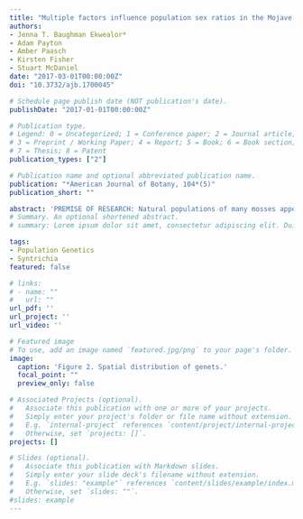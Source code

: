 ```yaml
---
title: "Multiple factors influence population sex ratios in the Mojave Desert moss Syntrichia caninervis"
authors:
- Jenna T. Baughman Ekwealor*
- Adam Payton
- Amber Paasch
- Kirsten Fisher
- Stuart McDaniel
date: "2017-03-01T00:00:00Z"
doi: "10.3732/ajb.1700045"

# Schedule page publish date (NOT publication's date).
publishDate: "2017-01-01T00:00:00Z"

# Publication type.
# Legend: 0 = Uncategorized; 1 = Conference paper; 2 = Journal article;
# 3 = Preprint / Working Paper; 4 = Report; 5 = Book; 6 = Book section;
# 7 = Thesis; 8 = Patent
publication_types: ["2"]

# Publication name and optional abbreviated publication name.
publication: "*American Journal of Botany, 104*(5)"
publication_short: ""

abstract: 'PREMISE OF RESEARCH: Natural populations of many mosses appear highly female-biased based on the presence of reproductive structures. This bias could be caused by increased male mortality, lower male growth rate, or a higher threshold for achieving sexual maturity in males. Here we test these hypotheses using samples from two populations of the Mojave Desert moss Syntrichia caninervis. METHODS: We used double-digest restriction-site associated DNA (RAD) sequencing to identify candidate sex-associated loci in a panel of sex-expressing plants. Next, we used putative sex-associated markers to identify the sex of individuals without sex structures. KEY RESULTS: We found a 17:1 patch-level phenotypic female to male sex ratio in the higher elevation site (Wrightwood) and no sex expression at the low elevation site (Phelan). In contrast, on the basis of genetic data, we found a 2:1 female bias at the Wrightwood site and only females at the Phelan site. The relative area occupied by male and female genets was indistinguishable, but males were less genetically diverse. CONCLUSIONS: Our data suggest that both male-biased mortality and sexual dimorphism in thresholds for sex expression could explain genetic and phenotypic sex ratio biases and that phenotypic sex expression alone over-estimates the extent of actual sex ratio bias present in these two populations of S. caninervis.'
# Summary. An optional shortened abstract.
# summary: Lorem ipsum dolor sit amet, consectetur adipiscing elit. Duis posuere tellus ac convallis placerat. Proin tincidunt magna sed ex sollicitudin condimentum.

tags:
- Population Genetics
- Syntrichia
featured: false

# links:
# - name: ""
#   url: ""
url_pdf: ''
url_project: ''
url_video: ''

# Featured image
# To use, add an image named `featured.jpg/png` to your page's folder. 
image:
  caption: 'Figure 2. Spatial distribution of genets.'
  focal_point: ""
  preview_only: false

# Associated Projects (optional).
#   Associate this publication with one or more of your projects.
#   Simply enter your project's folder or file name without extension.
#   E.g. `internal-project` references `content/project/internal-project/index.md`.
#   Otherwise, set `projects: []`.
projects: []

# Slides (optional).
#   Associate this publication with Markdown slides.
#   Simply enter your slide deck's filename without extension.
#   E.g. `slides: "example"` references `content/slides/example/index.md`.
#   Otherwise, set `slides: ""`.
#slides: example
---
```


